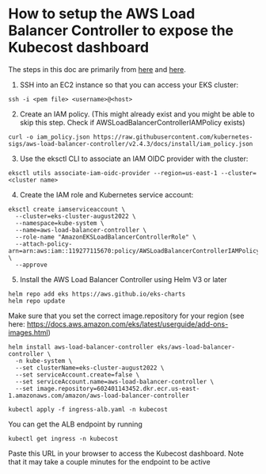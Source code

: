 # How to setup the AWS Load Balancer Controller to expose the Kubecost dashboard

The steps in this doc are primarily from [here](https://docs.aws.amazon.com/eks/latest/userguide/aws-load-balancer-controller.html) and [here](https://aws.amazon.com/blogs/containers/aws-and-kubecost-collaborate-to-deliver-cost-monitoring-for-eks-customers/).


1. SSH into an EC2 instance so that you can access your EKS cluster:
```
ssh -i <pem file> <username>@<host>
```

2. Create an IAM policy. (This might already exist and you might be able to skip this step. Check if AWSLoadBalancerControllerIAMPolicy exists)
```
curl -o iam_policy.json https://raw.githubusercontent.com/kubernetes-sigs/aws-load-balancer-controller/v2.4.3/docs/install/iam_policy.json
```

3. Use the eksctl CLI to associate an IAM OIDC provider with the cluster:
```
eksctl utils associate-iam-oidc-provider --region=us-east-1 --cluster=<cluster name>
```

4. Create the IAM role and Kubernetes service account:
```
eksctl create iamserviceaccount \
  --cluster=eks-cluster-august2022 \
  --namespace=kube-system \
  --name=aws-load-balancer-controller \
  --role-name "AmazonEKSLoadBalancerControllerRole" \
  --attach-policy-arn=arn:aws:iam::119277115670:policy/AWSLoadBalancerControllerIAMPolicy \
  --approve
```

5. Install the AWS Load Balancer Controller using Helm V3 or later 
```
helm repo add eks https://aws.github.io/eks-charts
helm repo update
```
Make sure that you set the correct image.repository for your region (see here: https://docs.aws.amazon.com/eks/latest/userguide/add-ons-images.html)
```
helm install aws-load-balancer-controller eks/aws-load-balancer-controller \
  -n kube-system \
  --set clusterName=eks-cluster-august2022 \
  --set serviceAccount.create=false \
  --set serviceAccount.name=aws-load-balancer-controller \
  --set image.repository=602401143452.dkr.ecr.us-east-1.amazonaws.com/amazon/aws-load-balancer-controller

kubectl apply -f ingress-alb.yaml -n kubecost
```

You can get the ALB endpoint by running
```
kubectl get ingress -n kubecost
```
Paste this URL in your browser to access the Kubecost dashboard. Note that it may take a couple minutes for the endpoint to be active
